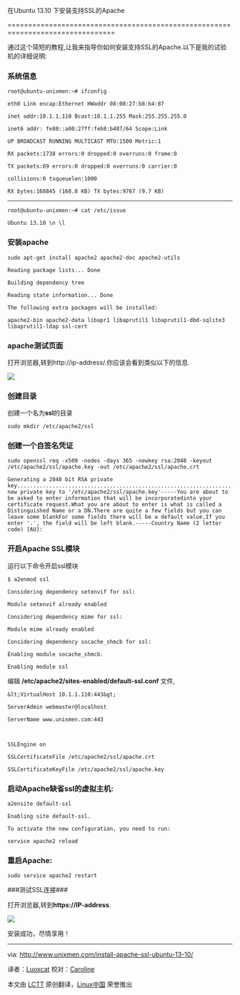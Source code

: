 在Ubuntu 13.10 下安装支持SSL的Apache

================================================================================

通过这个简短的教程,让我来指导你如何安装支持SSL的Apache.以下是我的试验机的详细说明:

### 系统信息 ###

    root@ubuntu-unixmen:~# ifconfig

    eth0 Link encap:Ethernet HWaddr 08:00:27:b8:b4:87

    inet addr:10.1.1.110 Bcast:10.1.1.255 Mask:255.255.255.0

    inet6 addr: fe80::a00:27ff:feb8:b487/64 Scope:Link

    UP BROADCAST RUNNING MULTICAST MTU:1500 Metric:1

    RX packets:1738 errors:0 dropped:0 overruns:0 frame:0

    TX packets:69 errors:0 dropped:0 overruns:0 carrier:0

    collisions:0 txqueuelen:1000

    RX bytes:168845 (168.8 KB) TX bytes:9767 (9.7 KB)

----------

    root@ubuntu-unixmen:~# cat /etc/issue

    Ubuntu 13.10 \n \l

### 安装apache ###



    sudo apt-get install apache2 apache2-doc apache2-utils

    Reading package lists... Done

    Building dependency tree 

    Reading state information... Done

    The following extra packages will be installed:

    apache2-bin apache2-data libapr1 libaprutil1 libaprutil1-dbd-sqlite3 libaprutil1-ldap ssl-cert

### apache测试页面 ###

打开浏览器,转到http://ip-address/.你应该会看到类似以下的信息.

![](http://180016988.r.cdn77.net/wp-content/uploads/2013/10/apache2-ubuntu.png)

### 创建目录 ###

创建一个名为**ssl**的目录

    sudo mkdir /etc/apache2/ssl

### 创建一个自签名凭证 ###

    sudo openssl req -x509 -nodes -days 365 -newkey rsa:2048 -keyout /etc/apache2/ssl/apache.key -out /etc/apache2/ssl/apache.crt

    Generating a 2048 bit RSA private key.......................................................................................+++....................................+++writing new private key to '/etc/apache2/ssl/apache.key'-----You are about to be asked to enter information that will be incorporatedinto your certificate request.What you are about to enter is what is called a Distinguished Name or a DN.There are quite a few fields but you can leave some blankFor some fields there will be a default value,If you enter '.', the field will be left blank.-----Country Name (2 letter code) [AU]:

### 开启Apache SSL模块 ###

运行以下命令开启ssl模块

    $ a2enmod ssl

    Considering dependency setenvif for ssl:

    Module setenvif already enabled

    Considering dependency mime for ssl:

    Module mime already enabled

    Considering dependency socache_shmcb for ssl:

    Enabling module socache_shmcb.

    Enabling module ssl

编辑 **/etc/apache2/sites-enabled/default-ssl.conf** 文件,

    &lt;VirtualHost 10.1.1.110:443&gt;

    ServerAdmin webmaster@localhost

    ServerName www.unixmen.com:443

    

    SSLEngine on

    SSLCertificateFile /etc/apache2/ssl/apache.crt

    SSLCertificateKeyFile /etc/apache2/ssl/apache.key

### 启动Apache缺省ssl的虚拟主机: ###

    a2ensite default-ssl

    Enabling site default-ssl.

    To activate the new configuration, you need to run:

    service apache2 reload

### 重启Apache: ###

    sudo service apache2 restart

###测试SSL连接###

打开浏览器,转到**https://IP-address**.

![](http://180016988.r.cdn77.net/wp-content/uploads/2013/10/apache-cert.png)

安装成功，尽情享用！

--------------------------------------------------------------------------------

via: http://www.unixmen.com/install-apache-ssl-ubuntu-13-10/

译者：[Luoxcat](https://github.com/Luoxcat) 校对：[Caroline](https://github.com/carolinewuyan)

本文由 [LCTT](https://github.com/LCTT/TranslateProject) 原创翻译，[Linux中国](http://linux.cn/) 荣誉推出
